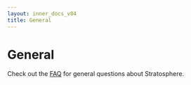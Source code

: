 ```yaml
--- 
layout: inner_docs_v04
title: General
---
```


General
=======

Check out the [FAQ]({{site.baseurl/docs/0.4/general/faq.html}}) for general questions about Stratosphere.